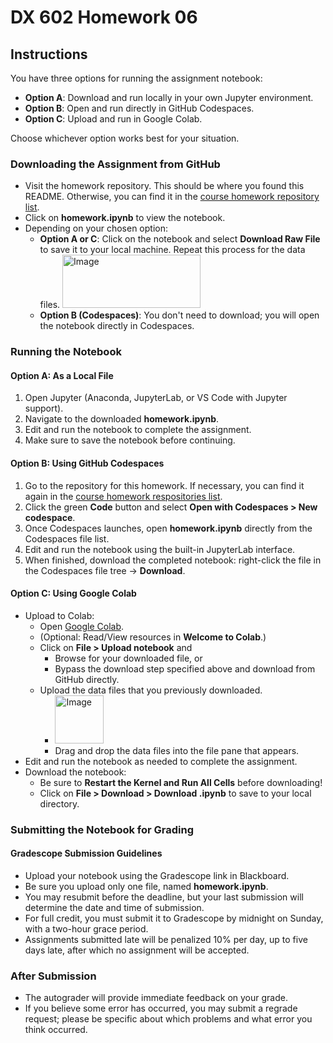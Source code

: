 # DX 602 Homework 06

## Instructions

You have three options for running the assignment notebook:
* **Option A**: Download and run locally in your own Jupyter environment.
* **Option B**: Open and run directly in GitHub Codespaces.
* **Option C**: Upload and run in Google Colab.

Choose whichever option works best for your situation.

### Downloading the Assignment from GitHub

* Visit the homework repository. This should be where you found this README. Otherwise, you can find it in the [course homework repository list](https://github.com/orgs/bu-cds-dx602/repositories).
* Click on **homework.ipynb** to view the notebook.
* Depending on your chosen option:
  * **Option A or C**: Click on the notebook and select **Download Raw File** to save it to your local machine. Repeat this process for the data files. <img width="221" height="85" alt="Image" src="https://github.com/user-attachments/assets/8d01095a-080b-45e3-98e9-7b1cf3dff054" />
  * **Option B (Codespaces)**: You don't need to download; you will open the notebook directly in Codespaces.

### Running the Notebook

#### Option A: As a Local File

1. Open Jupyter (Anaconda, JupyterLab, or VS Code with Jupyter support).
2. Navigate to the downloaded **homework.ipynb**.
3. Edit and run the notebook to complete the assignment.
4. Make sure to save the notebook before continuing.

#### Option B: Using GitHub Codespaces

1. Go to the repository for this homework. If necessary, you can find it again in the [course homework respositories list](https://github.com/orgs/bu-cds-dx602/repositories).
2. Click the green **Code** button and select **Open with Codespaces > New codespace**.
3. Once Codespaces launches, open **homework.ipynb** directly from the Codespaces file list.
4. Edit and run the notebook using the built-in JupyterLab interface.
5. When finished, download the completed notebook: right-click the file in the Codespaces file tree → **Download**.

#### Option C: Using Google Colab

* Upload to Colab:
  * Open [Google Colab](https://colab.research.google.com/).
  * (Optional: Read/View resources in **Welcome to Colab**.)
  * Click on **File > Upload notebook** and
    * Browse for your downloaded file, or
    * Bypass the download step specified above and download from GitHub directly.
  * Upload the data files that you previously downloaded.
    * <img width="78" height="77" alt="Image" src="https://github.com/user-attachments/assets/03eff542-a4d7-4e84-a4ce-775d1d358a59" />
    * Drag and drop the data files into the file pane that appears.
* Edit and run the notebook as needed to complete the assignment.
* Download the notebook:
  * Be sure to **Restart the Kernel and Run All Cells** before downloading!
  * Click on **File > Download > Download .ipynb** to save to your local directory.

### Submitting the Notebook for Grading

#### Gradescope Submission Guidelines

* Upload your notebook using the Gradescope link in Blackboard.
* Be sure you upload only one file, named **homework.ipynb**.
* You may resubmit before the deadline, but your last submission will determine the date and time of submission.
* For full credit, you must submit it to Gradescope by midnight on Sunday, with a two-hour grace period.
* Assignments submitted late will be penalized 10% per day, up to five days late, after which no assignment will be accepted.

### After Submission

* The autograder will provide immediate feedback on your grade.
* If you believe some error has occurred, you may submit a regrade request; please be specific about which problems and what error you think occurred.
